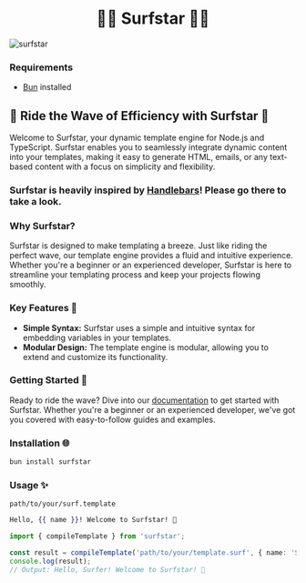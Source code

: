 <div align="center">

  # 🏄‍♂️ Surfstar 🏄‍♀️
</div>

![surfstar](https://github.com/ChristoferMendes/surfstar/assets/107426464/165060de-cf7e-427c-a4f4-7cba5d00e63e)

### Requirements

- [Bun](https://bun.sh/) installed


## 🌊 Ride the Wave of Efficiency with Surfstar 🌊

Welcome to Surfstar, your dynamic template engine for Node.js and TypeScript. Surfstar enables you to seamlessly integrate dynamic content into your templates, making it easy to generate HTML, emails, or any text-based content with a focus on simplicity and flexibility.

### Surfstar is heavily inspired by [Handlebars](https://github.com/handlebars-lang/handlebars.js/)! Please go there to take a look.

### Why Surfstar?

Surfstar is designed to make templating a breeze. Just like riding the perfect wave, our template engine provides a fluid and intuitive experience. Whether you're a beginner or an experienced developer, Surfstar is here to streamline your templating process and keep your projects flowing smoothly.

### Key Features 🚀

- **Simple Syntax:** Surfstar uses a simple and intuitive syntax for embedding variables in your templates.
- **Modular Design:** The template engine is modular, allowing you to extend and customize its functionality.

### Getting Started 🌊

Ready to ride the wave? Dive into our [documentation](link-to-docs) to get started with Surfstar. Whether you're a beginner or an experienced developer, we've got you covered with easy-to-follow guides and examples.

### Installation 🌐

```bash
bun install surfstar
```

### Usage ✨

`path/to/your/surf.template`
```handlebars
Hello, {{ name }}! Welcome to Surfstar! 🌊
``````

```typescript
import { compileTemplate } from 'surfstar';

const result = compileTemplate('path/to/your/template.surf', { name: 'Surfer' });
console.log(result);
// Output: Hello, Surfer! Welcome to Surfstar! 🌊
```
